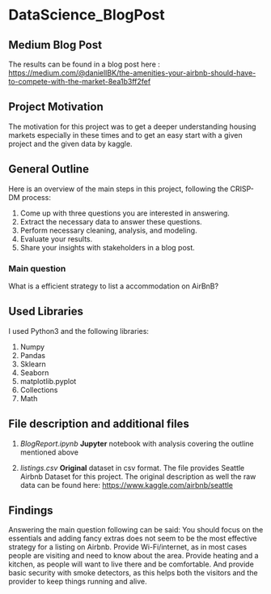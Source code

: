 # DataScience_BlogPost

## Medium Blog Post
The results can be found in a blog post here : https://medium.com/@danielIBK/the-amenities-your-airbnb-should-have-to-compete-with-the-market-8ea1b3ff2fef

## Project Motivation
The motivation for this project was to get a deeper understanding
housing markets especially in these times and to get 
an easy start with a given project and the given data by kaggle.

## General Outline
Here is an overview of the main steps in this project, following the CRISP-DM process:  
  1. Come up with three questions you are interested in answering. 
  2. Extract the necessary data to answer these questions. 
  3. Perform necessary cleaning, analysis, and modeling. 
  4. Evaluate your results. 
  5. Share your insights with stakeholders in a blog post.

### Main question
What is a efficient strategy to list a accommodation on AirBnB?

## Used Libraries

I used Python3 and the following libraries:
1. Numpy
2. Pandas
3. Sklearn
4. Seaborn
5. matplotlib.pyplot
6. Collections
7. Math


## File description and additional files
1. _BlogReport.ipynb_ 
    **Jupyter** notebook with analysis covering the outline mentioned above

2. _listings.csv_ **Original** dataset in csv format. 
The file provides Seattle Airbnb Dataset for this project. The original description as well the raw data can be found here: https://www.kaggle.com/airbnb/seattle

## Findings
Answering the main question following can be said:
You should focus on the essentials and adding fancy extras does not seem to be the most effective strategy for a listing on Airbnb. Provide Wi-Fi/internet, as in most cases people are visiting and need to know about the area. Provide heating and a kitchen, as people will want to live there and be comfortable. And provide basic security with smoke detectors, as this helps both the visitors and the provider to keep things running and alive.

